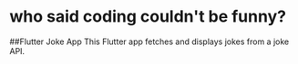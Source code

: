 # who said coding couldn't be funny?
##Flutter Joke App
This Flutter app fetches and displays jokes from a joke API. 
